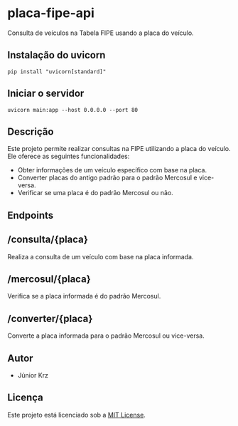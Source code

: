 # placa-fipe-api
Consulta de veículos na Tabela FIPE usando a placa do veículo.

## Instalação do uvicorn

```
pip install "uvicorn[standard]"

```

## Iniciar o servidor

```
uvicorn main:app --host 0.0.0.0 --port 80
```

## Descrição
Este projeto permite realizar consultas na FIPE utilizando a placa do veículo. Ele oferece as seguintes funcionalidades:

- Obter informações de um veículo específico com base na placa.
- Converter placas do antigo padrão para o padrão Mercosul e vice-versa.
- Verificar se uma placa é do padrão Mercosul ou não.

## Endpoints

## /consulta/{placa}

Realiza a consulta de um veículo com base na placa informada.

## /mercosul/{placa}

Verifica se a placa informada é do padrão Mercosul.

## /converter/{placa}

Converte a placa informada para o padrão Mercosul ou vice-versa.

## Autor
- Júnior Krz

## Licença

Este projeto está licenciado sob a [MIT License][license].

[license]: https://github.com/juniorkrz/placa-fipe-api/blob/master/LICENSE
